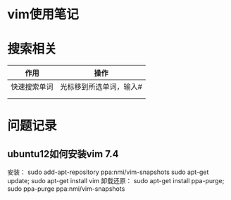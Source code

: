 # vim使用笔记

# 搜索相关

| 作用         | 操作                    |
| ------------ | ----------------------- |
| 快速搜索单词 | 光标移到所选单词，输入# |
|              |                         |
|              |                         |

# 问题记录

## ubuntu12如何安装vim 7.4

安装：
sudo add-apt-repository ppa:nmi/vim-snapshots
sudo apt-get update; sudo apt-get install vim
卸载还原：
sudo apt-get install ppa-purge; sudo ppa-purge ppa:nmi/vim-snapshots
